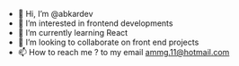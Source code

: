 - 👋 Hi, I’m @abkardev
- 👀 I’m interested in frontend developments
- 🌱 I’m currently learning React 
- 💞️ I’m looking to collaborate on front end projects
- 📫 How to reach me ? to my email ammg.11@hotmail.com

<!---
abkardev/abkardev is a ✨ special ✨ repository because its `README.md` (this file) appears on your GitHub profile.
You can click the Preview link to take a look at your changes.
--->
